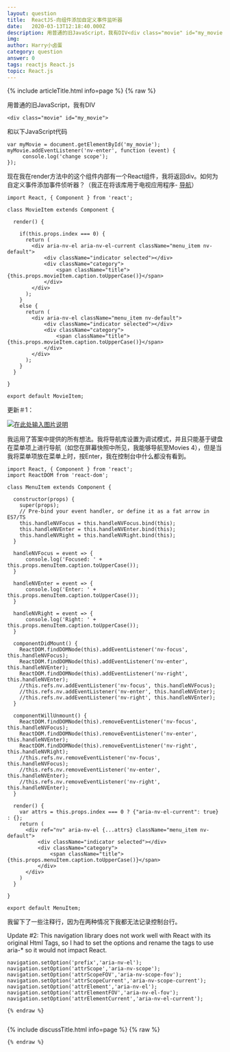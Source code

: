 ```yaml
---
layout: question
title:  ReactJS-向组件添加自定义事件监听器
date:   2020-03-13T12:18:40.000Z
description: 用普通的旧JavaScript，我有DIV<div class="movie" id="my_movie">和以下JavaScript代码...
img: 
author: Harry小卤蛋
category: question
answer: 0
tags: reactjs React.js
topic: React.js
---
```

<div class="article-root">
  <div class="article">
    {% include articleTitle.html info=page %}
    {% raw %}
    <div class="article-content"><p><font style="vertical-align: inherit;"><font style="vertical-align: inherit;">用普通的旧JavaScript，我有DIV</font></font></p>

<pre><code>&lt;div class="movie" id="my_movie"&gt;
</code></pre>

<p><font style="vertical-align: inherit;"><font style="vertical-align: inherit;">和以下JavaScript代码
</font></font></p>

<pre><code>var myMovie = document.getElementById('my_movie');<font></font>
myMovie.addEventListener('nv-enter', function (event) {<font></font>
     console.log('change scope');<font></font>
});<font></font>
</code></pre>

<p><font style="vertical-align: inherit;"><font style="vertical-align: inherit;">现在我在render方法中的这个组件内部有一个React组件，我将返回div。</font><font style="vertical-align: inherit;">如何为自定义事件添加事件侦听器？</font><font style="vertical-align: inherit;">（我正在将该库用于电视应用程序- </font></font><a href="https://github.com/ahiipsa/navigation" rel="noreferrer"><font style="vertical-align: inherit;"><font style="vertical-align: inherit;">导航</font></font></a><font style="vertical-align: inherit;"><font style="vertical-align: inherit;">）</font></font></p>

<pre class="lang-js prettyprint-override"><code>import React, { Component } from 'react';<font></font>
<font></font>
class MovieItem extends Component {<font></font>
<font></font>
  render() {<font></font>
<font></font>
    if(this.props.index === 0) {<font></font>
      return (<font></font>
        &lt;div aria-nv-el aria-nv-el-current className="menu_item nv-default"&gt;<font></font>
            &lt;div className="indicator selected"&gt;&lt;/div&gt;<font></font>
            &lt;div className="category"&gt;<font></font>
                &lt;span className="title"&gt;{this.props.movieItem.caption.toUpperCase()}&lt;/span&gt;<font></font>
            &lt;/div&gt;<font></font>
        &lt;/div&gt;<font></font>
      );<font></font>
    }<font></font>
    else {<font></font>
      return (<font></font>
        &lt;div aria-nv-el className="menu_item nv-default"&gt;<font></font>
            &lt;div className="indicator selected"&gt;&lt;/div&gt;<font></font>
            &lt;div className="category"&gt;<font></font>
                &lt;span className="title"&gt;{this.props.movieItem.caption.toUpperCase()}&lt;/span&gt;<font></font>
            &lt;/div&gt;<font></font>
        &lt;/div&gt;<font></font>
      );<font></font>
    }<font></font>
  }<font></font>
<font></font>
}<font></font>
<font></font>
export default MovieItem;<font></font>
</code></pre>

<p><font style="vertical-align: inherit;"><font style="vertical-align: inherit;">更新＃1：</font></font></p>

<p><a href="https://www.samyoc.com//uploads/users/16022/images/thumbnails/1584101792921.jpg" data-src="https://www.samyoc.com//uploads/users/16022/images/1584101792921.jpg" rel="noreferrer"><img src="https://i.stack.imgur.com/9meJw.jpg" alt="在此处输入图片说明"></a></p>

<p><font style="vertical-align: inherit;"><font style="vertical-align: inherit;">我运用了答案中提供的所有想法。</font><font style="vertical-align: inherit;">我将导航库设置为调试模式，并且只能基于键盘在菜单项上进行导航（如您在屏幕快照中所见，我能够导航至Movies 4），但是当我将菜单项放在菜单上时，按Enter，我在控制台中什么都没有看到。</font></font></p>

<pre class="lang-js prettyprint-override"><code>import React, { Component } from 'react';<font></font>
import ReactDOM from 'react-dom';<font></font>
<font></font>
class MenuItem extends Component {<font></font>
<font></font>
  constructor(props) {<font></font>
    super(props);<font></font>
    // Pre-bind your event handler, or define it as a fat arrow in ES7/TS<font></font>
    this.handleNVFocus = this.handleNVFocus.bind(this);<font></font>
    this.handleNVEnter = this.handleNVEnter.bind(this);<font></font>
    this.handleNVRight = this.handleNVRight.bind(this);<font></font>
  }<font></font>
<font></font>
  handleNVFocus = event =&gt; {<font></font>
      console.log('Focused: ' + this.props.menuItem.caption.toUpperCase());<font></font>
  }<font></font>
<font></font>
  handleNVEnter = event =&gt; {<font></font>
      console.log('Enter: ' + this.props.menuItem.caption.toUpperCase());<font></font>
  }<font></font>
<font></font>
  handleNVRight = event =&gt; {<font></font>
      console.log('Right: ' + this.props.menuItem.caption.toUpperCase());<font></font>
  }<font></font>
<font></font>
  componentDidMount() {<font></font>
    ReactDOM.findDOMNode(this).addEventListener('nv-focus', this.handleNVFocus);<font></font>
    ReactDOM.findDOMNode(this).addEventListener('nv-enter', this.handleNVEnter);<font></font>
    ReactDOM.findDOMNode(this).addEventListener('nv-right', this.handleNVEnter);<font></font>
    //this.refs.nv.addEventListener('nv-focus', this.handleNVFocus);<font></font>
    //this.refs.nv.addEventListener('nv-enter', this.handleNVEnter);<font></font>
    //this.refs.nv.addEventListener('nv-right', this.handleNVEnter);<font></font>
  }<font></font>
<font></font>
  componentWillUnmount() {<font></font>
    ReactDOM.findDOMNode(this).removeEventListener('nv-focus', this.handleNVFocus);<font></font>
    ReactDOM.findDOMNode(this).removeEventListener('nv-enter', this.handleNVEnter);<font></font>
    ReactDOM.findDOMNode(this).removeEventListener('nv-right', this.handleNVRight);<font></font>
    //this.refs.nv.removeEventListener('nv-focus', this.handleNVFocus);<font></font>
    //this.refs.nv.removeEventListener('nv-enter', this.handleNVEnter);<font></font>
    //this.refs.nv.removeEventListener('nv-right', this.handleNVEnter);<font></font>
  }<font></font>
<font></font>
  render() {<font></font>
    var attrs = this.props.index === 0 ? {"aria-nv-el-current": true} : {};<font></font>
    return (<font></font>
      &lt;div ref="nv" aria-nv-el {...attrs} className="menu_item nv-default"&gt;<font></font>
          &lt;div className="indicator selected"&gt;&lt;/div&gt;<font></font>
          &lt;div className="category"&gt;<font></font>
              &lt;span className="title"&gt;{this.props.menuItem.caption.toUpperCase()}&lt;/span&gt;<font></font>
          &lt;/div&gt;<font></font>
      &lt;/div&gt;<font></font>
    )<font></font>
  }<font></font>
<font></font>
}<font></font>
<font></font>
export default MenuItem;<font></font>
</code></pre>

<p><font style="vertical-align: inherit;"><font style="vertical-align: inherit;">我留下了一些注释行，因为在两种情况下我都无法记录控制台行。</font></font></p>

<p>Update #2: This navigation library does not work well with React with its original Html Tags, so I had to set the options and rename the tags to use aria-* so it would not impact React.</p>

<pre class="lang-js prettyprint-override"><code>navigation.setOption('prefix','aria-nv-el');<font></font>
navigation.setOption('attrScope','aria-nv-scope');<font></font>
navigation.setOption('attrScopeFOV','aria-nv-scope-fov');<font></font>
navigation.setOption('attrScopeCurrent','aria-nv-scope-current');<font></font>
navigation.setOption('attrElement','aria-nv-el');<font></font>
navigation.setOption('attrElementFOV','aria-nv-el-fov');<font></font>
navigation.setOption('attrElementCurrent','aria-nv-el-current');<font></font>
</code></pre></div>
    {% endraw %}
  </div>
  <p style="height: 0;width:0;overflow: hidden;"> 第1537篇《ReactJS-向组件添加自定义事件监听器》来自Winter(https://github.com/aiyld/aiyld.github.io)的站点</p>
  <div class="discuss-wrapper">
    {% include discussTitle.html info=page %}
    {% raw %}
    
    {% endraw %}
  </div>
<div>
